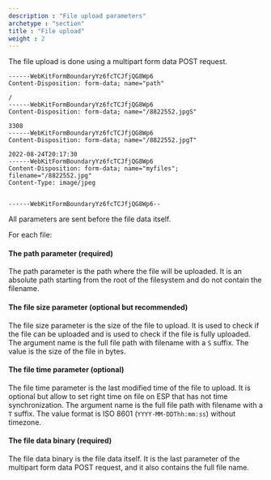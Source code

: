 ```yaml
---
description : "File upload parameters"
archetype : "section"
title : "File upload"
weight : 2
---
```


The file upload is done using a multipart form data POST request.
```
------WebKitFormBoundaryYz6fcTCJfjQG8Wp6
Content-Disposition: form-data; name="path"

/
------WebKitFormBoundaryYz6fcTCJfjQG8Wp6
Content-Disposition: form-data; name="/8822552.jpgS"

3308
------WebKitFormBoundaryYz6fcTCJfjQG8Wp6
Content-Disposition: form-data; name="/8822552.jpgT"

2022-08-24T20:17:30
------WebKitFormBoundaryYz6fcTCJfjQG8Wp6
Content-Disposition: form-data; name="myfiles"; filename="/8822552.jpg"
Content-Type: image/jpeg


------WebKitFormBoundaryYz6fcTCJfjQG8Wp6--
```

All parameters are sent before the file data itself.

For each file:

#### The path parameter (required)
The path parameter is the path where the file will be uploaded. It is an absolute path starting from the root of the filesystem and do not contain the filename.

#### The file size parameter (optional but recommended)
The file size parameter is the size of the file to upload. It is used to check if the file can be uploaded and is used to check if the file is fully uploaded.
The argument name is the full file path with filename with a `S` suffix.
The value is the size of the file in bytes.

#### The file time parameter (optional)
The file time parameter is the last modified time of the file to upload. It is optional but allow to set right time on file on ESP that has not time synchronization.
The argument name is the full file path with filename with a `T` suffix.
The value format is ISO 8601 (`YYYY-MM-DDThh:mm:ss`) without timezone.

#### The file data binary (required)
The file data binary is the file data itself. It is the last parameter of the multipart form data POST request, and it also contains the full file name.